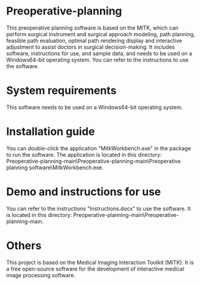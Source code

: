 # Preoperative-planning
  This preoperative planning software is based on the MITK, which can perform surgical instrument and surgical approach modeling, path planning, feasible path evaluation, optimal path rendering display and interactive adjustment to assist doctors in surgical decision-making. 
  It includes software, instructions for use, and sample data, and needs to be used on a Windows64-bit operating system. You can refer to the instructions to use the software. 
# System requirements
  This software needs to be used on a Windows64-bit operating system.
# Installation guide
  You can double-click the application "MitkWorkbench.exe" in the package to run the software. The application is located in this directory: Preoperative-planning-main\Preoperative-planning-main\Preoperative planning software\MitkWorkbench.exe.
# Demo and instructions for use
  You can refer to the instructions "Instructions.docx" to use the software. It is located in this directory: Preoperative-planning-main\Preoperative-planning-main.
# Others
  This project is based on the Medical Imaging Interaction Toolkit (MITK). It is a free open-source software for the development of interactive medical image processing software.
